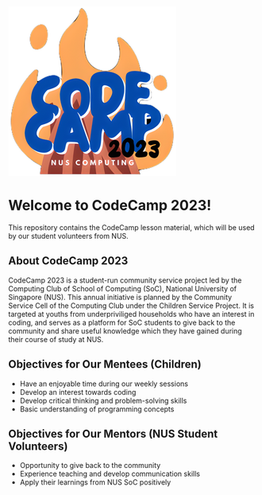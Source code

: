 ![](https://github.com/trwstin/codecamp23/blob/main/images/codecamp%20logo_small.png)

# Welcome to CodeCamp 2023!
This repository contains the CodeCamp lesson material, which will be used by our student volunteers from NUS.

## About CodeCamp 2023
CodeCamp 2023 is a student-run community service project led by the Computing Club of School of Computing (SoC), National University of Singapore (NUS).
This annual initiative is planned by the Community Service Cell of the Computing Club under the Children Service Project.
It is targeted at youths from underpriviliged households who have an interest in coding, and serves as a platform for SoC students to give back to the community and share useful knowledge which they have gained during their course of study at NUS.

## Objectives for Our Mentees (Children)
- Have an enjoyable time during our weekly sessions
- Develop an interest towards coding
- Develop critical thinking and problem-solving skills
- Basic understanding of programming concepts

## Objectives for Our Mentors (NUS Student Volunteers)
- Opportunity to give back to the community
- Experience teaching and develop communication skills
- Apply their learnings from NUS SoC positively
